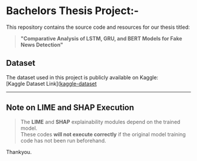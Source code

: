 # Bachelors Thesis Project:-

This repository contains the source code and resources for our thesis titled:

> **"Comparative Analysis of LSTM, GRU, and BERT Models for Fake News Detection"**  



## Dataset

The dataset used in this project is publicly available on Kaggle:  
[Kaggle Dataset Link]([kaggle-dataset](https://www.kaggle.com/datasets/bhavikjikadara/fake-news-detection)

---

## Note on LIME and SHAP Execution

> The **LIME** and **SHAP** explainability modules depend on the trained model.  
> These codes **will not execute correctly** if the original model training code has not been run beforehand.

Thankyou.

